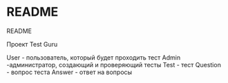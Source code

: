 # README

README

Проект Test Guru

  User - пользователь, который будет проходить тест
  Admin -администратор, создающий и проверяющий тесты
  Test - тест
  Question - вопрос теста
  Answer - ответ на вопросы
